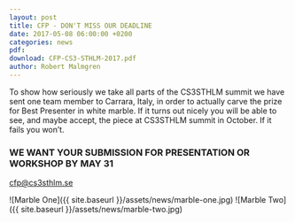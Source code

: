 ```yaml
---
layout: post
title: CFP - DON'T MISS OUR DEADLINE
date: 2017-05-08 06:00:00 +0200
categories: news
pdf:
download: CFP-CS3-STHLM-2017.pdf
author: Robert Malmgren
---
```


To show how seriously we take all parts of the CS3STHLM summit we have sent one team member to Carrara, Italy, in order to actually carve the prize for Best Presenter in white marble. If it turns out nicely you will be able to see, and maybe accept, the piece at CS3STHLM summit in October. If it fails you won’t. 

### WE WANT YOUR SUBMISSION FOR PRESENTATION OR WORKSHOP BY MAY 31

[cfp@cs3sthlm.se](mailto:cfp@cs3sthlm.se)

![Marble One]({{ site.baseurl }}/assets/news/marble-one.jpg) ![Marble Two]({{ site.baseurl }}/assets/news/marble-two.jpg)